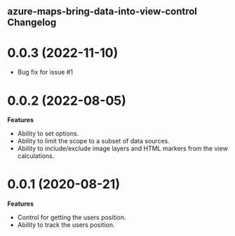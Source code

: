 ## azure-maps-bring-data-into-view-control Changelog

<a name="0.0.3"></a>
# 0.0.3 (2022-11-10)

- Bug fix for issue #1

<a name="0.0.2"></a>
# 0.0.2 (2022-08-05)

**Features**

- Ability to set options.
- Ability to limit the scope to a subset of data sources.
- Ability to include/exclude image layers and HTML markers from the view calculations.


<a name="0.0.1"></a>
# 0.0.1 (2020-08-21)

**Features**

- Control for getting the users position.
- Ability to track the users position.

